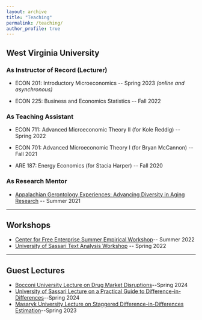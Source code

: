 ```yaml
---
layout: archive
title: "Teaching"
permalink: /teaching/
author_profile: true
---
```

## West Virginia University

### As Instructor of Record (Lecturer)
- ECON 201: Introductory Microeconomics -- Spring 2023 *(online and asynchronous)*

- ECON 225: Business and Economics Statistics -- Fall 2022

### As Teaching Assistant

- ECON 711: Advanced Microeconomic Theory II (for Kole Reddig) -- Spring 2022

- ECON 701: Advanced Microeconomic Theory I (for Bryan McCannon) -- Fall 2021

- ARE 187: Energy Economics (for Stacia Harper) -- Fall 2020


### As Research Mentor

- [Appalachian Gerontology Experiences: Advancing Diversity in Aging Research](https://age-adar.wvu.edu/home) -- Summer 2021

---

## Workshops
- [Center for Free Enterprise Summer Empirical Workshop](https://github.com/zachporreca/data_basics_in_R)-- Summer 2022
- [University of Sassari Text Analysis Workshop](https://github.com/zachporreca/text_analysis_workshop) -- Spring 2022

---

## Guest Lectures
- [Bocconi University Lecture on Drug Market Disruptions](https://github.com/zachporreca/zachporreca.github.io/blob/master/files/drug_market_crack_downs_lecture.pdf)--Spring 2024
- [University of Sassari Lecture on a Practical Guide to Difference-in-Differences](https://github.com/zachporreca/zachporreca.github.io/blob/master/files/did_lecture.pdf)--Spring 2024
- [Masaryk University Lecture on Staggered Difference-in-Differences Estimation](https://github.com/zachporreca/zachporreca.github.io/blob/master/files/DiD_Guest_Lecture-1.pdf)--Spring 2023
